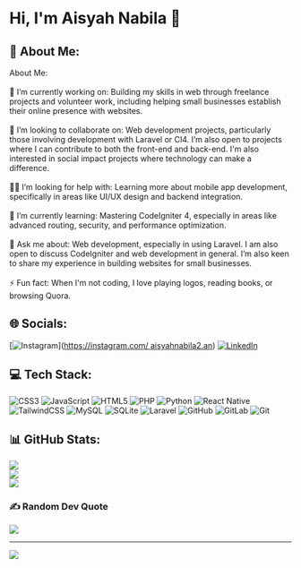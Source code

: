 
# Hi, I'm Aisyah Nabila 👋
## 💫 About Me:
About Me:<br><br>🎯 I’m currently working on: Building my skills in web through freelance projects and volunteer work, including helping small businesses establish their online presence with websites.<br><br>🤝 I’m looking to collaborate on: Web development projects, particularly those involving development with Laravel or CI4. I’m also open to projects where I can contribute to both the front-end and back-end. I'm also interested in social impact projects where technology can make a difference.<br><br>🙋‍♂️ I’m looking for help with: Learning more about mobile app development, specifically in areas like UI/UX design and backend integration.<br><br>🌱 I’m currently learning: Mastering CodeIgniter 4, especially in areas like advanced routing, security, and performance optimization.<br><br>💬 Ask me about: Web development, especially in using Laravel. I am also open to discuss CodeIgniter and web development in general. I’m also keen to share my experience in building websites for small businesses.<br><br>⚡ Fun fact: When I'm not coding, I love playing logos, reading books, or browsing Quora.


## 🌐 Socials:
[![Instagram](https://img.shields.io/badge/Instagram-%23E4405F.svg?logo=Instagram&logoColor=white)]([https://instagram.com/ aisyahnabila2.an](https://www.instagram.com/aisyahnabila2.an/)) [![LinkedIn](https://img.shields.io/badge/LinkedIn-%230077B5.svg?logo=linkedin&logoColor=white)](https:https://www.linkedin.com/in/aisyah-nabila-zahra-0a6046226/) 

## 💻 Tech Stack:
![CSS3](https://img.shields.io/badge/css3-%231572B6.svg?style=for-the-badge&logo=css3&logoColor=white) ![JavaScript](https://img.shields.io/badge/javascript-%23323330.svg?style=for-the-badge&logo=javascript&logoColor=%23F7DF1E) ![HTML5](https://img.shields.io/badge/html5-%23E34F26.svg?style=for-the-badge&logo=html5&logoColor=white) ![PHP](https://img.shields.io/badge/php-%23777BB4.svg?style=for-the-badge&logo=php&logoColor=white) ![Python](https://img.shields.io/badge/python-3670A0?style=for-the-badge&logo=python&logoColor=ffdd54) ![React Native](https://img.shields.io/badge/react_native-%2320232a.svg?style=for-the-badge&logo=react&logoColor=%2361DAFB) ![TailwindCSS](https://img.shields.io/badge/tailwindcss-%2338B2AC.svg?style=for-the-badge&logo=tailwind-css&logoColor=white) ![MySQL](https://img.shields.io/badge/mysql-4479A1.svg?style=for-the-badge&logo=mysql&logoColor=white) ![SQLite](https://img.shields.io/badge/sqlite-%2307405e.svg?style=for-the-badge&logo=sqlite&logoColor=white) ![Laravel](https://img.shields.io/badge/laravel-%23FF2D20.svg?style=for-the-badge&logo=laravel&logoColor=white) ![GitHub](https://img.shields.io/badge/github-%23121011.svg?style=for-the-badge&logo=github&logoColor=white) ![GitLab](https://img.shields.io/badge/gitlab-%23181717.svg?style=for-the-badge&logo=gitlab&logoColor=white) ![Git](https://img.shields.io/badge/git-%23F05033.svg?style=for-the-badge&logo=git&logoColor=white)
## 📊 GitHub Stats:
![](https://github-readme-stats.vercel.app/api?username=aisyahnabila&theme=dracula&hide_border=false&include_all_commits=true&count_private=true)<br/>
![](https://github-readme-streak-stats.herokuapp.com/?user=aisyahnabila&theme=dracula&hide_border=false)<br/>
![](https://github-readme-stats.vercel.app/api/top-langs/?username=aisyahnabila&theme=dracula&hide_border=false&include_all_commits=true&count_private=true&layout=compact)

### ✍️ Random Dev Quote
![](https://quotes-github-readme.vercel.app/api?type=horizontal&theme=radical)

---
[![](https://visitcount.itsvg.in/api?id=aisyahnabila&icon=0&color=0)](https://visitcount.itsvg.in)

<!-- Proudly created with GPRM ( https://gprm.itsvg.in ) -->
